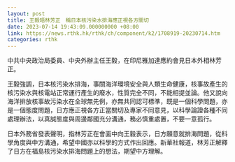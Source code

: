```yaml
---
layout: post
title: 王毅晤林芳正　稱日本核污染水排海應正視各方關切
date: 2023-07-14 19:43:09.000000000 +08:00
link: https://news.rthk.hk/rthk/ch/component/k2/1708919-20230714.htm
categories: rthk
---
```


中共中央政治局委員、中央外辦主任王毅，在印尼雅加達應約會見日本外相林芳正。

王毅強調，日本核污染水排海，事關海洋環境安全與人類生命健康，核事故產生的核污染水與核電站正常運行產生的廢水，性質完全不同，不能相提並論。他又說向海洋排放核事故污染水在全球無先例，亦無共同認可標準，既是一個科學問題，亦是一個態度問題，日方應正視各方正當關切及專家不同意見，以科學論證各種不同處理辦法，以真誠態度與周邊鄰國充分溝通，務必慎重處置，不要一意孤行。

日本外務省發表聲明，指林芳正在會面中向王毅表示，日方願意就排海問題，從科學角度與中方溝通，希望中國亦以科學的方式作出回應。新華社報道，林芳正解釋了日方在福島核污染水排海問題上的想法，期望中方理解。
